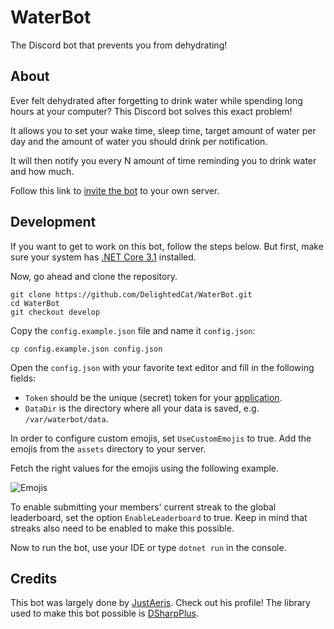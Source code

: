 # WaterBot
The Discord bot that prevents you from dehydrating!

## About
Ever felt dehydrated after forgetting to drink water while spending long hours at your computer?
This Discord bot solves this exact problem!

It allows you to set your wake time, sleep time, target amount of water per day and the amount
of water you should drink per notification.

It will then notify you every N amount of time reminding you to drink water and how much.

Follow this link to [invite the bot](https://discord.com/api/oauth2/authorize?client_id=812090297643302942&permissions=10240&scope=bot) to your own server.

## Development
If you want to get to work on this bot, follow the steps below. But first, make sure your system
has [.NET Core 3.1](https://dotnet.microsoft.com/download/dotnet/3.1) installed.

Now, go ahead and clone the repository.
```
git clone https://github.com/DelightedCat/WaterBot.git
cd WaterBot
git checkout develop
```
Copy the `config.example.json` file and name it `config.json`:
```
cp config.example.json config.json
```
Open the `config.json` with your favorite text editor and fill in the following fields:

- `Token` should be the unique (secret) token for your [application](https://discord.com/developers/applications).
- `DataDir` is the directory where all your data is saved, e.g. `/var/waterbot/data`.

In order to configure custom emojis, set `UseCustomEmojis` to true. Add the emojis from the `assets` directory to your server.

Fetch the right values for the emojis using the following example.

![Emojis](https://camo.githubusercontent.com/969866b03b1db389245aa44dd3cda12943ab8c5786bfd54f5245ee8f1cbe1e9a/68747470733a2f2f692e696d6775722e636f6d2f3974593733364e2e676966)

To enable submitting your members' current streak to the global leaderboard, set the option `EnableLeaderboard` to true.
Keep in mind that streaks also need to be enabled to make this possible.

Now to run the bot, use your IDE or type `dotnet run` in the console.

## Credits
This bot was largely done by [JustAeris](https://github.com/JustAeris). Check out his profile!
The library used to make this bot possible is [DSharpPlus](https://github.com/DSharpPlus/DSharpPlus).
